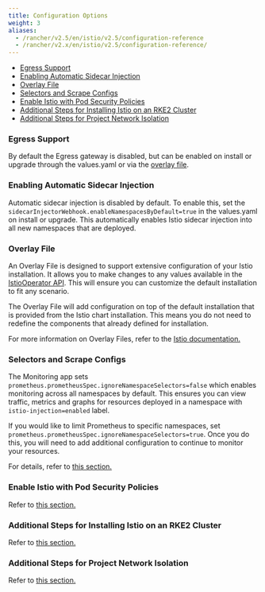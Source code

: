 ```yaml
---
title: Configuration Options
weight: 3
aliases:
  - /rancher/v2.5/en/istio/v2.5/configuration-reference
  - /rancher/v2.x/en/istio/v2.5/configuration-reference/
---
```


- [Egress Support](#egress-support)
- [Enabling Automatic Sidecar Injection](#enabling-automatic-sidecar-injection)
- [Overlay File](#overlay-file)
- [Selectors and Scrape Configs](#selectors-and-scrape-configs)
- [Enable Istio with Pod Security Policies](#enable-istio-with-pod-security-policies)
- [Additional Steps for Installing Istio on an RKE2 Cluster](#additional-steps-for-installing-istio-on-an-rke2-cluster)
- [Additional Steps for Project Network Isolation](#additional-steps-for-project-network-isolation)

### Egress Support

By default the Egress gateway is disabled, but can be enabled on install or upgrade through the values.yaml or via the [overlay file](#overlay-file).

### Enabling Automatic Sidecar Injection

Automatic sidecar injection is disabled by default. To enable this, set the `sidecarInjectorWebhook.enableNamespacesByDefault=true` in the values.yaml on install or upgrade. This automatically enables Istio sidecar injection into all new namespaces that are deployed.

### Overlay File

An Overlay File is designed to support extensive configuration of your Istio installation. It allows you to make changes to any values available in the [IstioOperator API](https://istio.io/latest/docs/reference/config/istio.operator.v1alpha1/). This will ensure you can customize the default installation to fit any scenario. 

The Overlay File will add configuration on top of the default installation that is provided from the Istio chart installation. This means you do not need to redefine the components that already defined for installation. 

For more information on Overlay Files, refer to the [Istio documentation.](https://istio.io/latest/docs/setup/install/istioctl/#configure-component-settings)

### Selectors and Scrape Configs

The Monitoring app sets `prometheus.prometheusSpec.ignoreNamespaceSelectors=false` which enables monitoring across all namespaces by default. This ensures you can view traffic, metrics and graphs for resources deployed in a namespace with `istio-injection=enabled` label. 

If you would like to limit Prometheus to specific namespaces, set `prometheus.prometheusSpec.ignoreNamespaceSelectors=true`. Once you do this, you will need to add additional configuration to continue to monitor your resources.

For details, refer to [this section.](./selectors-and-scrape)

### Enable Istio with Pod Security Policies

Refer to [this section.](./enable-istio-with-psp)

### Additional Steps for Installing Istio on an RKE2 Cluster

Refer to [this section.](./rke2)

### Additional Steps for Project Network Isolation

Refer to [this section.](./canal-and-project-network)